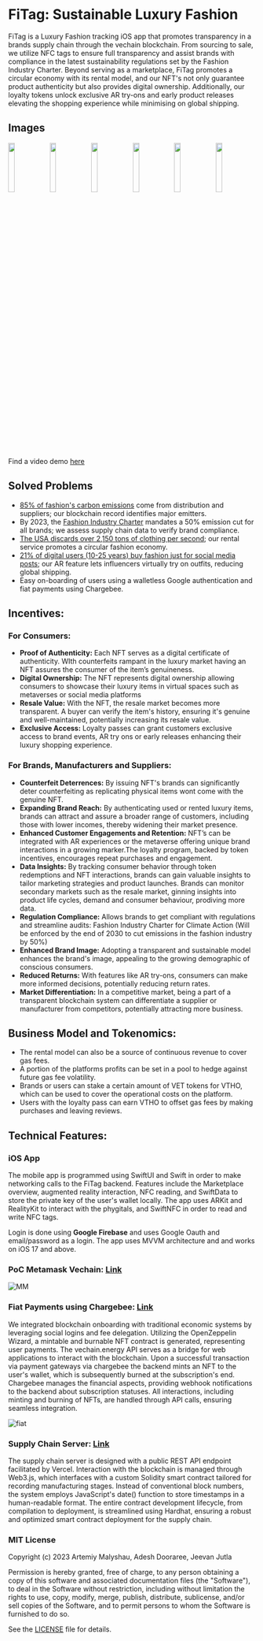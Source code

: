 # FiTag: Sustainable Luxury Fashion

FiTag is a Luxury Fashion tracking iOS app that promotes transparency in a brands supply chain through the vechain blockchain. From sourcing to sale, we utilize NFC tags to ensure full transparency and assist brands with compliance in the latest sustainability regulations set by the Fashion Industry Charter. Beyond serving as a marketplace, FiTag promotes a circular economy with its rental model, and our NFT's not only guarantee product authenticity but also provides digital ownership. Additionally, our loyalty tokens unlock exclusive AR try-ons and early product releases elevating the shopping experience while minimising on global shipping.

## Images
<img src=https://github.com/nkoorty/FiTag/assets/80065244/fc89838c-f3e1-4605-8860-8b19b313c4bd width=16% height=16% >
<img src=https://github.com/nkoorty/FiTag/assets/80065244/b55fb765-0738-4327-8591-98a89ec9afae width=16% height=16% >
<img src=https://github.com/nkoorty/FiTag/assets/80065244/03f9d28f-e029-4c6d-b0be-472dbbad06ce width=16% height=16% >
<img src=https://github.com/nkoorty/FiTag/assets/80065244/310785a7-49dc-4251-a4bc-6392db1fb747 width=16% height=16% >
<img src=https://github.com/nkoorty/FiTag/assets/80065244/9e86d745-7a94-47de-b6b9-5da8558241d7 width=16% height=16% >
<img src=https://github.com/nkoorty/FiTag/assets/80065244/5660ba72-bc82-4d7e-8c9f-26a8ffe6f54f width=16% height=16% >

Find a video demo [here](https://youtube.com/shorts/-bcWPqIdZ9k)

## Solved Problems
- [85% of fashion's carbon emissions](https://web-assets.bcg.com/1e/23/d9e9792a4988b61e708794baa174/bcg-sustainability-metaverse-in-fashion-opportunity-or-threat-oct-2022.pdf) come from distribution and suppliers; our blockchain record identifies major emitters. 
- By 2023, the [Fashion Industry Charter](https://unfccc.int/climate-action/sectoral-engagement-for-climate-action/fashion-charter) mandates a 50% emission cut for all brands; we assess supply chain data to verify brand compliance. 
- [The USA discards over 2,150 tons of clothing per second](https://wiltonchamber.com/event-detail/sustainability-in-fashion-curating-an-ethically-conscious-closet/#:~:text=Did%20you%20know%20that%20Americans,pieces%20of%20clothing%20per%20second.); our rental service promotes a circular fashion economy. 
- [21% of digital users (10-25 years) buy fashion just for social media posts](https://www.businessoffashion.com/reports/retail/gen-z-fashion-in-the-age-of-realism-bof-insights-social-media-report/); our AR feature lets influencers virtually try on outfits, reducing global shipping.
- Easy on-boarding of users using a walletless Google authentication and fiat payments using Chargebee.


## Incentives:
### For Consumers:
- **Proof of Authenticity:** Each NFT serves as a digital certificate of authenticity. WIth counterfeits rampant in the luxury market having an NFT assures the consumer of the item’s genuineness. 
- **Digital Ownership:** The NFT represents digital ownership allowing consumers to showcase their luxury items in virtual spaces such as metaverses or social media platforms
- **Resale Value:** With the NFT, the resale market becomes more transparent. A buyer can verify the item's history, ensuring it's genuine and well-maintained, potentially increasing its resale value.
- **Exclusive Access:** Loyalty passes can grant customers exclusive access to brand events, AR try ons or early releases enhancing their luxury shopping experience.

### For Brands, Manufacturers and Suppliers:
- **Counterfeit Deterrences:** By issuing NFT's brands can significantly deter counterfeiting as replicating physical items wont come with the genuine NFT.
- **Expanding Brand Reach:** By authenticating used or rented luxury items, brands can attract and assure a broader range of customers, including those with lower incomes, thereby widening their market presence.
- **Enhanced Customer Engagements and Retention:** NFT’s can be integrated with AR experiences or the metaverse offering unique brand interactions in a growing marker.The loyalty program, backed by token incentives, encourages repeat purchases and engagement. 
- **Data Insights:** By tracking consumer behavior through token redemptions and NFT interactions, brands can gain valuable insights to tailor marketing strategies and product launches. Brands can monitor secondary markets such as the resale market, ginning insights into product life cycles, demand and consumer behaviour, prodiving more data.
- **Regulation Compliance:** Allows brands to get compliant with regulations and streamline audits: Fashion Industry Charter for Climate Action (Will be enforced by the end of 2030 to cut emissions in the fashion industry by 50%)
- **Enhanced Brand Image:** Adopting a transparent and sustainable model enhances the brand's image, appealing to the growing demographic of conscious consumers.
- **Reduced Returns:** With features like AR try-ons, consumers can make more informed decisions, potentially reducing return rates. 
- **Market Differentiation:** In a competitive market, being a part of a transparent blockchain system can differentiate a supplier or manufacturer from competitors, potentially attracting more business.


## Business Model and Tokenomics:
- The rental model can also be a source of continuous revenue to cover gas fees.
- A portion of the platforms profits can be set in a pool to hedge against future gas fee volatility.
- Brands or users can stake a certain amount of VET tokens for VTHO, which can be used to cover the operational costs on the platform.
- Users with the loyalty pass can earn VTHO to offset gas fees by making purchases and leaving reviews.

## Technical Features:
### iOS App
The mobile app is programmed using SwiftUI and Swift in order to make networking calls to the FiTag backend. Features include the Marketplace overview, augmented reality interaction, NFC reading, and SwiftData to store the private key of the user's wallet locally. The app uses ARKit and RealityKit to interact with the phygitals, and SwiftNFC in order to read and write NFC tags.

Login is done using **Google Firebase** and uses Google Oauth and email/password as a login.  The app uses MVVM architecture and and works on iOS 17 and above.
### PoC Metamask Vechain: [Link](https://metamask-fitag.vercel.app/?testnets=true)


![MM](https://github.com/nkoorty/FiTag/assets/22000925/6a15b83c-3127-4e39-8b1f-64b3942ab703)


### Fiat Payments using Chargebee: [Link](https://payments-fitag.vercel.app/)

We integrated blockchain onboarding with traditional economic systems by leveraging social logins and fee delegation. Utilizing the OpenZeppelin Wizard, a mintable and burnable NFT contract is generated, representing user payments. The vechain.energy API serves as a bridge for web applications to interact with the blockchain. Upon a successful transaction via payment gateways via chargebee the backend mints an NFT to the user's wallet, which is subsequently burned at the subscription's end. Chargebee manages the financial aspects, providing webhook notifications to the backend about subscription statuses. All interactions, including minting and burning of NFTs, are handled through API calls, ensuring seamless integration. 


![fiat](https://github.com/nkoorty/FiTag/assets/22000925/2f8e1480-a6fc-4094-a3b7-8b21c300bf70)

### Supply Chain Server: [Link](https://supplychain-fitag.vercel.app/api/getHistory)

The supply chain server is designed with a public REST API endpoint facilitated by Vercel. Interaction with the blockchain is managed through Web3.js, which interfaces with a custom Solidity smart contract tailored for recording manufacturing stages. Instead of conventional block numbers, the system employs JavaScript's date() function to store timestamps in a human-readable format. The entire contract development lifecycle, from compilation to deployment, is streamlined using Hardhat, ensuring a robust and optimized smart contract deployment for the supply chain.


### MIT License

Copyright (c) 2023 Artemiy Malyshau, Adesh Dooraree, Jeevan Jutla

Permission is hereby granted, free of charge, to any person obtaining a copy
of this software and associated documentation files (the "Software"), to deal
in the Software without restriction, including without limitation the rights
to use, copy, modify, merge, publish, distribute, sublicense, and/or sell
copies of the Software, and to permit persons to whom the Software is
furnished to do so.

See the [LICENSE](LICENSE) file for details.
